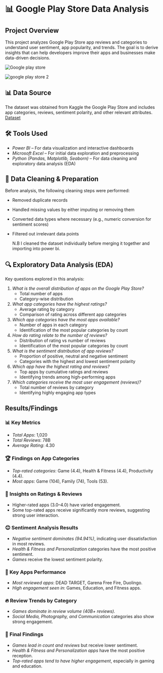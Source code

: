 # 📊 Google Play Store Data Analysis  

## Project Overview  
This project analyzes Google Play Store app reviews and categories to understand user sentiment, app popularity, and trends. The goal is to derive insights that can help developers improve their apps and businesses make data-driven decisions.

![Google play store](https://github.com/user-attachments/assets/2a832eb9-46d9-42d3-b747-e73c6f07933f)

![google play store 2](https://github.com/user-attachments/assets/9193f36c-507a-4c8c-9542-29d87e5b7960)



## 📊 Data Source  
The dataset was obtained from Kaggle the Google Play Store and includes app categories, reviews, sentiment polarity, and other relevant attributes.
[Dataset](https://www.kaggle.com/datasets/utshabkumarghosh/android-app-market-on-google-play)

## 🛠 Tools Used  
- *Power BI* – For data visualization and interactive dashboards  
- *Microsoft Excel* – For initial data exploration and preprocessing  
- *Python (Pandas, Matplotlib, Seaborn)* – For data cleaning and exploratory data analysis (EDA)

## 🧹 Data Cleaning & Preparation  
Before analysis, the following cleaning steps were performed:  
- Removed duplicate records  
- Handled missing values by either imputing or removing them  
- Converted data types where necessary (e.g., numeric conversion for sentiment scores)  
- Filtered out irrelevant data points
  
  N.B I  cleaned the dataset individually before merging it together and importing into power bi.

## 🔍 Exploratory Data Analysis (EDA)  
Key questions explored in this analysis:  

1. *What is the overall distribution of apps on the Google Play Store?*
   - Total number of apps
   - Category-wise distribution  
2. *What app categories have the highest ratings?*
   - Average rating by category
   - Comparison of rating across different app categories  
3. *Which app categories have the most apps available?*
   - Number of apps in each category
   - Identification of the most popular categories by count  
4. *How do rating relate to the number of reviews?*
   - Distribution of rating vs number of reviews
   - Identification of the most popular categories by count  
5. *What is the sentiment distribution of app reviews?*
   - Proportion of positive, neutral and negative sentiment
   - Categories with the highest and lowest sentiment polarity
6.  *Which app have the highest rating and reviews?*
    - Top apps by cumulative ratings and reviews
    - Identifying trends among high-performing apps
7.  *Which categories receive the most user engagement (reviews)?*
     - Total number of reviews by category
     - Identifying highly engaging app types 
  

##  Results/Findings

### 📊 Key Metrics  
- *Total Apps*: 1,020  
- *Total Reviews*: 78B  
- *Average Rating*: 4.30  

### 🏆 Findings on App Categories  
- *Top-rated categories*: Game (4.4), Health & Fitness (4.4), Productivity (4.4).  
- *Most apps*: Game (104), Family (74), Tools (53).  

### 🔗 Insights on Ratings & Reviews  
- Higher-rated apps (3.0–4.0) have varied engagement.  
- Some top-rated apps receive significantly more reviews, suggesting strong user interaction.

### 😊 Sentiment Analysis Results  
- *Negative sentiment dominates (94.94%)*, indicating user dissatisfaction in most reviews.  
- *Health & Fitness and Personalization* categories have the most positive sentiment.  
- *Games* receive the lowest sentiment polarity.  

### 🎯 Key Apps Performance  
- *Most reviewed apps*: DEAD TARGET, Garena Free Fire, Duolingo.  
- *High engagement seen in*: Games, Education, and Fitness apps.  

### 🔥 Review Trends by Category  
- *Games dominate in review volume (40B+ reviews).*  
- *Social Media, Photography, and Communication* categories also show strong engagement.

### 📝 Final Findings  
- *Games lead in count and reviews* but receive lower sentiment.  
- *Health & Fitness and Personalization apps* have the most positive reception.  
- *Top-rated apps tend to have higher engagement*, especially in gaming and education. 





